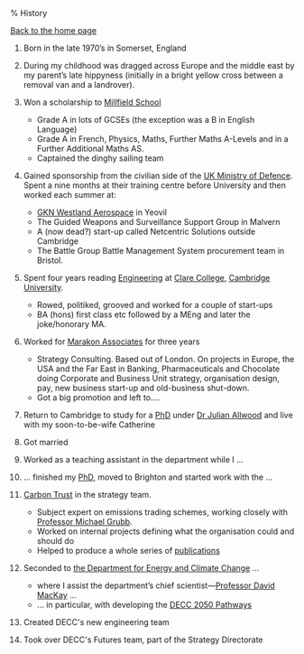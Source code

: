 % History

[Back to the home page](/)

1.  Born in the late 1970’s in Somerset, England
2.  During my childhood was dragged across Europe and the middle east by
    my parent’s late hippyness (initially in a bright yellow cross
    between a removal van and a landrover).
3.  Won a scholarship to [Millfield School](http://www.millfield.somerset.sch.uk/)
    -   Grade A in lots of GCSEs (the exception was a B in English Language)
    -   Grade A in French, Physics, Maths, Further Maths A-Levels and in a Further Additional Maths AS.
    -   Captained the dinghy sailing team

4.  Gained sponsorship from the civilian side of the [UK Ministry of Defence](http://www.mod.uk/careers/). Spent a nine months at their
    training centre before University and then worked each summer at:
    -   [GKN Westland Aerospace](http://www.aero.gknplc.com) in Yeovil
    -   The Guided Weapons and Surveillance Support Group in Malvern
    -   A (now dead?) start-up called Netcentric Solutions outside Cambridge
    -   The Battle Group Battle Management System procurement team in Bristol.

5.  Spent four years reading [Engineering](http://www.eng.cam.ac.uk) at [Clare College](http://www.clare.cam.ac.uk), [Cambridge
    University](http://www.cam.ac.uk).
    -   Rowed, politiked, grooved and worked for a couple of start-ups
    -   BA (hons) first class etc followed by a MEng and later the
        joke/honorary MA.

6.  Worked for [Marakon Associates](http://www.marakon.com) for three years
    -   Strategy Consulting. Based out of London. On projects in Europe, the USA and the Far East in Banking, Pharmaceuticals and
        Chocolate doing Corporate and Business Unit strategy,
        organisation design, pay, new business start-up and old-business
        shut-down.
    -   Got a big promotion and left to….

7.  Return to Cambridge to study for a [PhD](Phd.html) under [Dr Julian
    Allwood](http://www.ifm.eng.cam.ac.uk/people/jma42/) and live with
    my soon-to-be-wife Catherine
8.  Got married
9.  Worked as a teaching assistant in the department while I …
10. ... finished my [PhD](Phd.html), moved to Brighton and started work
    with the …
11. [Carbon Trust](http://www.carbontrust.com) in the strategy team.
    -   Subject expert on emissions trading schemes, working closely with [Professor Michael Grubb](http://www.econ.cam.ac.uk/rstaff/grubb/).
    -   Worked on internal projects defining what the organisation could and should do
    -   Helped to produce a whole series of [publications](Publications.html)
12. Seconded to [the Department for Energy and Climate Change](http://www.decc.gov.uk) ...
    -   where I assist the department’s chief scientist—[Professor David MacKay](http://www.inference.phy.cam.ac.uk/mackay/) ...
    -   ... in particular, with developing the [DECC 2050 Pathways](http://www.decc.gov.uk/en/content/cms/what_we_do/lc_uk/2050/2050.aspx)
13. Created DECC's new engineering team
15. Took over DECC's Futures team, part of the Strategy Directorate
